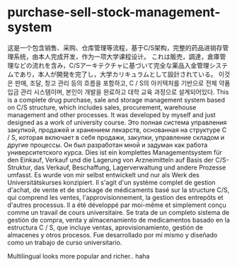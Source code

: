 # purchase-sell-stock-management-system
这是一个包含销售、采购、仓库管理等流程，基于C/S架构，完整的药品进销存管理系统，由本人完成开发，作为一项大学课程设计。
これは販売，調達，倉庫管理などの流れを含み，C/Sアーキテクチャに基づいて完全な薬品入金管理システムであり，本人が開発を完了し，大学カリキュラムとして設計されている。
이것은 판매, 조달, 창고 관리 등의 흐름을 포함하고, C / S의 아키텍처를 기반으로 전체 약품 입금 관리 시스템이며, 본인이 개발을 완료하고 대학 교육 과정으로 설계되어있다.
This is a complete drug purchase, sale and storage management system based on C/S structure, which includes sales, procurement, warehouse management and other processes. It was developed by myself and just designed as a work of university course.
Это полная система управления закупкой, продажей и хранением лекарств, основанная на структуре C / S, которая включает в себя продажи, закупки, управление складом и другие процессы. Он был разработан мной и задуман как работа университетского курса.
Dies ist ein komplettes Managementsystem für den Einkauf, Verkauf und die Lagerung von Arzneimitteln auf Basis der C/S-Struktur, das Verkauf, Beschaffung, Lagerverwaltung und andere Prozesse umfasst. Es wurde von mir selbst entwickelt und nur als Werk des Universitätskurses konzipiert.
Il s'agit d'un système complet de gestion d'achat, de vente et de stockage de médicaments basé sur la structure C/S, qui comprend les ventes, l'approvisionnement, la gestion des entrepôts et d'autres processus. Il a été développé par moi-même et simplement conçu comme un travail de cours universitaire.
Se trata de un completo sistema de gestión de compra, venta y almacenamiento de medicamentos basado en la estructura C / S, que incluye ventas, aprovisionamiento, gestión de almacenes y otros procesos. Fue desarrollado por mí mismo y diseñado como un trabajo de curso universitario.

Multilingual looks more popular and richer.. haha
